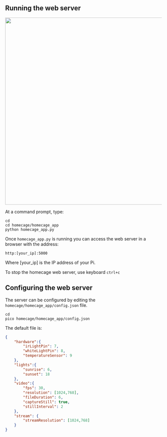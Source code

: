 ## Running the web server

<IMG SRC="../img/web-interface-minimal.png" width=600>

At a command prompt, type:

```
cd
cd homecage/homecage_app
python homecage_app.py
```
    
Once `homecage_app.py` is running you can access the web server in a browser with the address:

    http:[your_ip]:5000
    
Where [your_ip] is the IP address of your Pi.

To stop the homecage web server, use keyboard `ctrl+c`
    
## Configuring the web server

The server can be configured by editing the `homecage/homecage_app/config.json` file.

    cd
    pico homecage/homecage_app/config.json 

The default file is:

```json
{
	"hardware":{
		"irLightPin": 7,
		"whiteLightPin": 8,
		"temperatureSensor": 9
	},
	"lights":{
		"sunrise": 6,
		"sunset": 18
	},
	"video":{
		"fps": 30,
		"resolution": [1024,768],
		"fileDuration": 6,
		"captureStill": true,
		"stillInterval": 2
	},
	"stream": {
		"streamResolution": [1024,768]
	}
}
```
